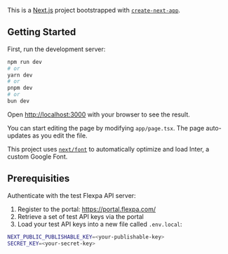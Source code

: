This is a [Next.js](https://nextjs.org/) project bootstrapped with [`create-next-app`](https://github.com/vercel/next.js/tree/canary/packages/create-next-app).

## Getting Started

First, run the development server:

```bash
npm run dev
# or
yarn dev
# or
pnpm dev
# or
bun dev
```

Open [http://localhost:3000](http://localhost:3000) with your browser to see the result.

You can start editing the page by modifying `app/page.tsx`. The page auto-updates as you edit the file.

This project uses [`next/font`](https://nextjs.org/docs/basic-features/font-optimization) to automatically optimize and load Inter, a custom Google Font.

## Prerequisities

Authenticate with the test Flexpa API server:
1. Register to the portal: https://portal.flexpa.com/
2. Retrieve a set of test API keys via the portal
3. Load your test API keys into a new file called `.env.local`:
```bash
NEXT_PUBLIC_PUBLISHABLE_KEY=<your-publishable-key>
SECRET_KEY=<your-secret-key>
```
